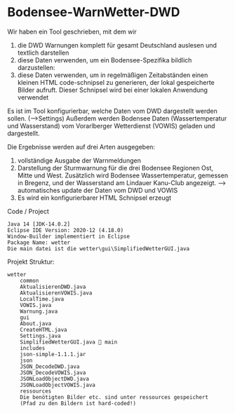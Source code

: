 # Bodensee-WarnWetter-DWD
 
Wir haben  ein Tool geschrieben, mit dem wir
1.	die DWD Warnungen komplett für gesamt Deutschland auslesen und textlich darstellen
2.	diese Daten verwenden, um ein Bodensee-Spezifika bildlich darzustellen:
3.	diese Daten verwenden, um in regelmäßigen Zeitabständen einen kleinen HTML code-schnipsel zu generieren, der lokal gespeicherte Bilder aufruft. Dieser Schnipsel wird bei einer lokalen Anwendung verwendet
  
Es ist im Tool konfigurierbar, welche Daten vom DWD dargestellt werden sollen. (-->Settings)
Außerdem werden Bodensee Daten (Wassertemperatur und Wasserstand) vom Vorarlberger Wetterdienst (VOWIS) geladen und dargestellt.


Die Ergebnisse werden auf drei Arten ausgegeben:
1.	vollständige Ausgabe der Warnmeldungen
2.	Darstellung der Sturmwarnung für die drei Bodensee Regionen Ost, Mitte und West. Zusätzlich wird Bodensee Wassertemperatur, gemessen in Bregenz, und der Wasserstand am Lindauer Kanu-Club angezeigt. --> automatisches update der Daten vom DWD und VOWIS
3.	Es wird ein konfigurierbarer HTML Schnipsel erzeugt

Code / Project

    Java 14 [JDK-14.0.2]
    Eclipse IDE Version: 2020-12 (4.18.0)
    Window-Builder implementiert in Eclipse
    Package Name: wetter
    Die main datei ist die wetter\gui\SimplifiedWetterGUI.java

Projekt Struktur:

    wetter
	    common
		AktualisierenDWD.java
		AktualisierenVOWIS.java
		LocalTime.java
		VOWIS.java
		Warnung.java
	    gui	
		About.java
		CreateHTML.java
		Settings.java
		SimplifiedWetterGUI.java  main
	    includes	
		json-simple-1.1.1.jar
	    json	
		JSON_DecodeDWD.java
		JSON_DecodeVOWIS.java
		JSONLoadObjectDWD.java
		JSONLoadObjectVOWIS.java
	    ressources	
		Die benötigten Bilder etc. sind unter ressources gespeichert 
		(Pfad zu den Bildern ist hard-coded!)

